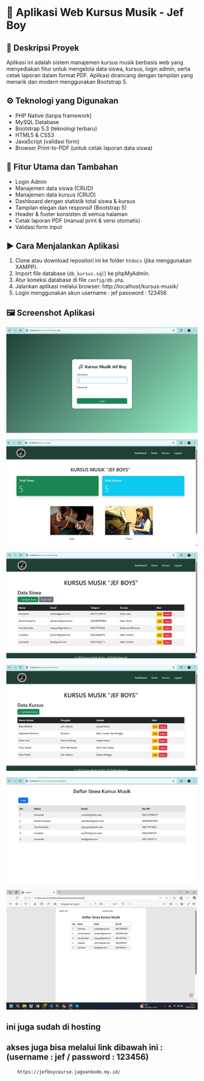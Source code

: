 # 🎵 Aplikasi Web Kursus Musik - Jef Boy

## 📌 Deskripsi Proyek

Aplikasi ini adalah sistem manajemen kursus musik berbasis web yang menyediakan fitur untuk mengelola data siswa, kursus, login admin, serta cetak laporan dalam format PDF. Aplikasi dirancang dengan tampilan yang menarik dan modern menggunakan Bootstrap 5.

## ⚙️ Teknologi yang Digunakan

- PHP Native (tanpa framework)
- MySQL Database
- Bootstrap 5.3 (teknologi terbaru)
- HTML5 & CSS3
- JavaScript (validasi form)
- Browser Print-to-PDF (untuk cetak laporan data siswa)

## 🌟 Fitur Utama dan Tambahan

- Login Admin
- Manajemen data siswa (CRUD)
- Manajemen data kursus (CRUD)
- Dashboard dengan statistik total siswa & kursus
- Tampilan elegan dan responsif (Bootstrap 5)
- Header & footer konsisten di semua halaman
- Cetak laporan PDF (manual print & versi otomatis)
- Validasi form input

## ▶️ Cara Menjalankan Aplikasi

1. Clone atau download repositori ini ke folder `htdocs` (jika menggunakan XAMPP).
2. Import file database (`db_kursus.sql`) ke phpMyAdmin.
3. Atur koneksi database di file `config/db.php`.
4. Jalankan aplikasi melalui browser: http://localhost/kursus-musik/
5. Login menggunakan akun 
    username : jef
    password : 123456

## 🖼️ Screenshot Aplikasi

![Halaman Login](assets/login.png)

![Dashboard Kursus Musik](assets/dashboard.png)

![Halaman Siswa](assets/siswa.png)

![Halaman Kursus](assets/kursus.png)

![Cetak PDF](assets/cetakpdf.png)

![Hasil Cetak PDF](assets/hasilcetak.png)


## ini juga sudah di hosting
## akses juga bisa melalui link dibawah ini : (username : jef / password : 123456)
        https://jefboycourse.jagoankode.my.id/
        
